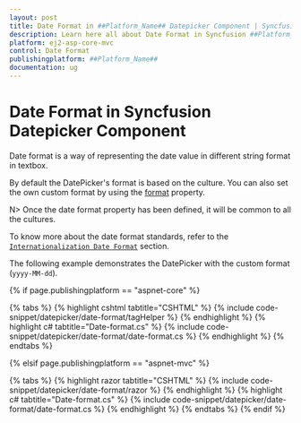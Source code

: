 ```yaml
---
layout: post
title: Date Format in ##Platform_Name## Datepicker Component | Syncfusion
description: Learn here all about Date Format in Syncfusion ##Platform_Name## Datepicker component of Syncfusion Essential JS 2 and more.
platform: ej2-asp-core-mvc
control: Date Format
publishingplatform: ##Platform_Name##
documentation: ug
---
```



# Date Format in Syncfusion Datepicker Component

Date format is a way of representing the date value in different string format in textbox.

By default the DatePicker's format is based on the culture. You can also set the own custom format by using the [format](https://help.syncfusion.com/cr/aspnetcore-js2/Syncfusion.EJ2.Calendars.DatePicker.html#Syncfusion_EJ2_Calendars_DatePicker_Format) property.

N> Once the date format property has been defined, it will be common to all the cultures.

To know more about the date format standards, refer to the [`Internationalization Date Format`](https://ej2.syncfusion.com/aspnetcore/documentation/datepicker/globalization) section.

The following example demonstrates the DatePicker with the custom format (`yyyy-MM-dd`).

{% if page.publishingplatform == "aspnet-core" %}

{% tabs %}
{% highlight cshtml tabtitle="CSHTML" %}
{% include code-snippet/datepicker/date-format/tagHelper %}
{% endhighlight %}
{% highlight c# tabtitle="Date-format.cs" %}
{% include code-snippet/datepicker/date-format/date-format.cs %}
{% endhighlight %}
{% endtabs %}

{% elsif page.publishingplatform == "aspnet-mvc" %}

{% tabs %}
{% highlight razor tabtitle="CSHTML" %}
{% include code-snippet/datepicker/date-format/razor %}
{% endhighlight %}
{% highlight c# tabtitle="Date-format.cs" %}
{% include code-snippet/datepicker/date-format/date-format.cs %}
{% endhighlight %}
{% endtabs %}
{% endif %}

